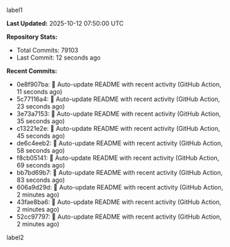
label1 
<!-- ACTIVITY_START -->
**Last Updated:** 2025-10-12 07:50:00 UTC

**Repository Stats:**
- Total Commits: 79103
- Last Commit: 12 seconds ago

**Recent Commits:**
- 0e8f907ba: 🤖 Auto-update README with recent activity (GitHub Action, 11 seconds ago)
- 5c77116a4: 🤖 Auto-update README with recent activity (GitHub Action, 23 seconds ago)
- 3e73a7153: 🤖 Auto-update README with recent activity (GitHub Action, 35 seconds ago)
- c13221e2e: 🤖 Auto-update README with recent activity (GitHub Action, 45 seconds ago)
- de6c4eeb2: 🤖 Auto-update README with recent activity (GitHub Action, 58 seconds ago)
- f8cb05141: 🤖 Auto-update README with recent activity (GitHub Action, 69 seconds ago)
- bb7bd69b7: 🤖 Auto-update README with recent activity (GitHub Action, 83 seconds ago)
- 606a9d29d: 🤖 Auto-update README with recent activity (GitHub Action, 2 minutes ago)
- 43fae8ba6: 🤖 Auto-update README with recent activity (GitHub Action, 2 minutes ago)
- 52cc97797: 🤖 Auto-update README with recent activity (GitHub Action, 2 minutes ago)
<!-- ACTIVITY_END -->

label2
